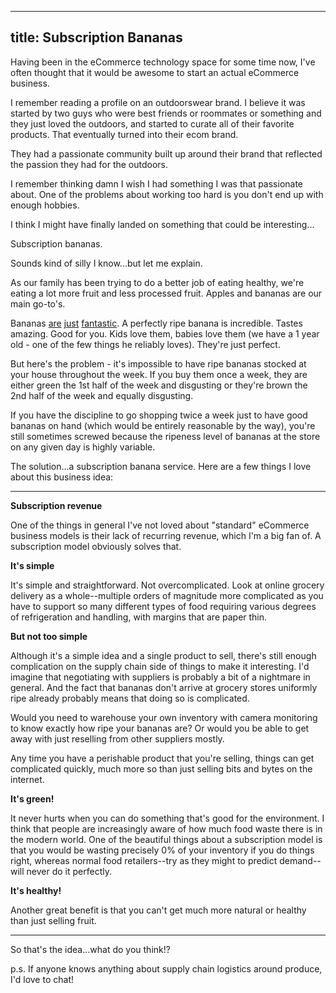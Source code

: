 ----
title: Subscription Bananas
------

Having been in the eCommerce technology space for some time now, I've often thought that it would be awesome to start an actual eCommerce business.

I remember reading a profile on an outdoorswear brand. 
I believe it was started by two guys who were best friends or roommates or something and they just loved the outdoors, and started to curate all of their favorite products. That eventually turned into their ecom brand.

They had a passionate community built up around their brand that reflected the passion they had for the outdoors.

I remember thinking damn I wish I had something I was that passionate about. One of the problems about working too hard is you don't end up with enough hobbies.

I think I might have finally landed on something that could be interesting...

Subscription bananas.

Sounds kind of silly I know...but let me explain.

As our family has been trying to do a better job of eating healthy, we're eating a lot more fruit and less processed fruit. Apples and bananas are our main go-to's.

Bananas 
[are](https://twitter.com/kalenjordan/status/1027526432795361281) 
[just](https://twitter.com/kalenjordan/status/1006989424381579264) 
[fantastic](https://twitter.com/kalenjordan/status/1054858081857720320). A perfectly ripe banana is incredible. Tastes amazing. Good for you. Kids love them, babies love them (we have a 1 year old - one of the few things he reliably loves). They're just perfect.

But here's the problem - it's impossible to have ripe bananas stocked at your house throughout the week. If you buy them once a week, they are either green the 1st half of the week and disgusting or they're brown the 2nd half of the week and equally disgusting.

If you have the discipline to go shopping twice a week just to have good bananas on hand (which would be entirely reasonable by the way), you're still sometimes screwed because the ripeness level of bananas at the store on any given day is highly variable.

The solution...a subscription banana service. Here are a few things I love about this business idea:

------

**Subscription revenue**

One of the things in general I've not loved about "standard" eCommerce business models is their lack of recurring revenue, which I'm a big fan of. A subscription model obviously solves that.

**It's simple**

It's simple and straightforward. Not overcomplicated. Look at online grocery delivery as a whole--multiple orders of magnitude more complicated as you have to support so many different types of food requiring various degrees of refrigeration and handling, with margins that are paper thin.

**But not too simple**

Although it's a simple idea and a single product to sell, there's still enough complication on the supply chain side of things to make it interesting. I'd imagine that negotiating with suppliers is probably a bit of a nightmare in general. And the fact that bananas don't arrive at grocery stores uniformly ripe already probably means that doing so is complicated.

Would you need to warehouse your own inventory with camera monitoring to know exactly how ripe your bananas are? Or would you be able to get away with just reselling from other suppliers mostly.

Any time you have a perishable product that you're selling, things can get complicated quickly, much more so than just selling bits and bytes on the internet.

**It's green!**

It never hurts when you can do something that's good for the environment. I think that people are increasingly aware of how much food waste there is in the modern world. One of the beautiful things about a subscription model is that you would be wasting precisely 0% of your inventory if you do things right, whereas normal food retailers--try as they might to predict demand--will never do it perfectly.

**It's healthy!**

Another great benefit is that you can't get much more natural or healthy than just selling fruit. 

------

So that's the idea...what do you think!?

p.s. If anyone knows anything about supply chain logistics around produce, I'd love to chat!